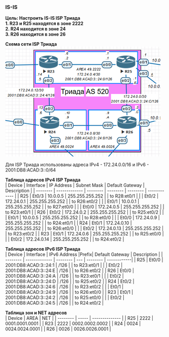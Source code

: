 ### IS-IS
**Цель: Настроить IS-IS ISP Триада**    
**1. R23 и R25 находятся в зоне 2222**  
**2. R24 находится в зоне 24**  
**3. R26 находится в зоне 26**  

**Схема сети ISP Триада**  
![](https://github.com/merkelev/neteng/blob/main/labs/7-IS-IS/NET-ISP-TRIADA.png)  

Для ISP Триада использованы адреса IPv4 - 172.24.0.0/16 и IPv6 - 2001:DB8:ACAD:3::0/64  

**Таблица адресов IPv4 ISP Триада**  
| Device   | Interface     | IP Address  | Subnet Mask | Default Gateway | Description  |
| -------- | ------------- | --------    | --------    | --------        | ------------ |
| R25      | Et0/3         | 10.0.0.5    | 255.255.255.252 |             | to R28:et0/1 |
|          | Et0/2         | 172.24.0.1  | 255.255.255.252 |             | to R26:et0/2 |
|          | Et0/1         | 10.0.0.1    | 255.255.255.252 |             | to R27:et0/0 |
|          | Et0/0         | 172.24.0.5  | 255.255.255.252 |             | to R23:et0/1 |
| R26      | Et0/2         | 172.24.0.2  | 255.255.255.252 |             | to R25:et0/2 |
|          | Et0/1         | 10.0.0.5    | 255.255.255.252 |             | to R28:et0/0 |
|          | Et0/0         | 172.24.0.9  | 255.255.255.252 |             | to R24:et0/1 |
| R24      | Et0/1         | 172.24.0.10 | 255.255.255.252 |             | to R26:et0/0 |
|          | Et0/2         | 172.24.0.13 | 255.255.255.252 |             | to R23:et0/2 | 
| R23      | Et0/1         | 172.24.0.6  | 255.255.255.252 |             | to R25:et0/0 |
|          | Et0/2         | 172.24.0.14 | 255.255.255.252 |             | to R24:et0/2 | 

**Таблица адресов IPv6 ISP Триада**  
| Device   | Interface     |  IPv6 Address          |Prefix| Default Gateway        |  Description | 
| -------- | ------------- |   --------             | ---  | --------               |  ------------|
| R25      | Et0/0         | 2001:DB8:ACAD:3::24:1  | /126 |                        | to R23:et0/1 |
|          | Et0/2         | 2001:DB8:ACAD:3::24:E  | /126 |                        | to R26:et0/2 |
| R26      | Et0/0         | 2001:DB8:ACAD:3::24:A  | /126 |                        | to R23:et0/1 |
|          | Et0/2         | 2001:DB8:ACAD:3::24:D  | /126 |                        | to R25:et0/2 |
| R24      | Et0/2         | 2001:DB8:ACAD:3::24:6  | /126 |                        | to R23:et0/2 |
|          | Et0/1         | 2001:DB8:ACAD:3::24:9  | /126 |                        | to R26:et0/0 |
| R23      | Et0/1         | 2001:DB8:ACAD:3::24:2  | /126 |                        | to R25:et0/0 |
|          | Et0/2         | 2001:DB8:ACAD:3::24:5  | /126 |                        | to R24:et0/2 |

**Таблица зон и NET адресов**  
| Device   | AREA  | NET            |
| -------- | ----- | -------------- |
| R25      | 2222  | 0001.0001.0001 |
| R23      | 2222  | 0002.0002.0002 |
| R24      | 0024  | 0024.0024.0001 |
| R26      | 0026  | 0026.0026.0001 |
